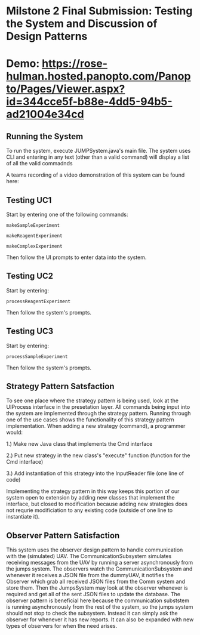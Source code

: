 # Milstone 2 Final Submission: Testing the System and Discussion of Design Patterns
# Demo: https://rose-hulman.hosted.panopto.com/Panopto/Pages/Viewer.aspx?id=344cce5f-b88e-4dd5-94b5-ad21004e34cd
## Running the System
  To run the system, execute JUMPSystem.java's main file. The system uses CLI and entering in any text (other than a valid command) will display a list of all the valid commadnds
  
  A teams recording of a video demonstration of this system can be found here:


## Testing UC1
Start by entering one of the following commands:

    makeSampleExperiment
  
    makeReagentExperiment
  
    makeComplexExperiment
  
  Then follow the UI prompts to enter data into the system.
  
## Testing UC2
Start by entering:

    processReagentExperiment
    
Then follow the system's prompts. 


## Testing UC3 
Start by entering:

    processSampleExperiment
    
Then follow the system's prompts.    
    
    
## Strategy Pattern Satsfaction
To see one place where the strategy pattern is being used, look at the UIProcess interface in the presetation layer.  All commands being input into the system are implemented through the strategy pattern.  Running through one of the use cases shows the functionality of this strategy pattern implementation.  When adding a new strategy (command), a programmer would:

  1.) Make new Java class that implements the Cmd interface


  2.) Put new strategy in the new class's "execute" function (function for the Cmd interface)


  3.) Add instantiation of this strategy into the InputReader file (one line of code)



Implementing the strategy pattern in this way keeps this portion of our system open to extension by adding new classes that implement the interface, but closed to modification because adding new strategies does not requrie modificiation to any existing code (outside of one line to instantiate it).


  
## Observer Pattern Satisfaction
This system uses the observer design pattern to handle communication with the (simulated) UAV. The CommunicationSubsystem simulates receiving messages from the UAV by running a server asynchronously from the jumps system. The observers watch the CommunicationSubsystem and whenever it receives a JSON file from the dummyUAV, it notifies the Observer which grab all received JSON files from the Comm system and store them. Then the JumpsSystem may look at the observer whenever is required and get all of the sent JSON files to update the database. The observer pattern is beneficial here because the communication subststem is running asynchronously from the rest of the system, so the jumps system should not stop to check the subsystem. Instead it can simply ask the observer for whenever it has new reports. It can also be expanded with new types of observers for when the need arises.


